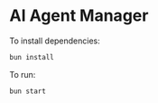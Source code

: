 # AI Agent Manager

To install dependencies:

```bash
bun install
```

To run:

```bash
bun start
```
